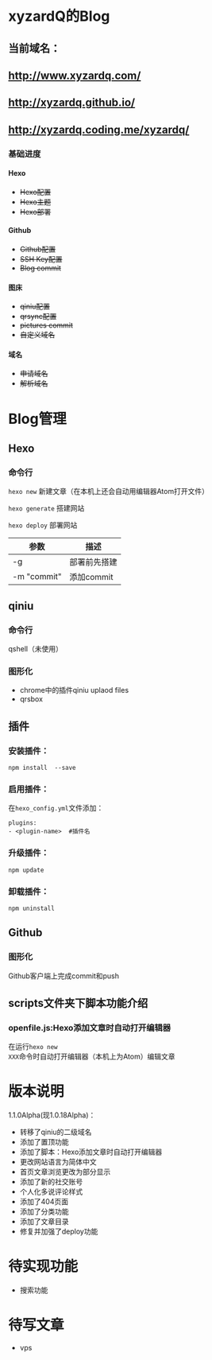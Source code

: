 # xyzardQ的Blog
## 当前域名：
## http://www.xyzardq.com/
## http://xyzardq.github.io/
## http://xyzardq.coding.me/xyzardq/

### 基础进度

#### Hexo
- ~~Hexo配置~~
- ~~Hexo主题~~
- ~~Hexo部署~~

#### Github
- ~~Github配置~~
- ~~SSH Key配置~~
- ~~Blog commit~~

#### 图床
- ~~qiniu配置~~
- ~~qrsync配置~~
- ~~pictures commit~~
- ~~自定义域名~~  

#### 域名
- ~~申请域名~~
- ~~解析域名~~



# Blog管理
## Hexo
### 命令行
<code>hexo new</code>	新建文章（在本机上还会自动用编辑器Atom打开文件）  

<code>hexo generate</code>	搭建网站

<code>hexo deploy</code>    部署网站  

参数 | 描述
----|------
-g | 部署前先搭建  
-m "commit" | 添加commit    

## qiniu

### 命令行
qshell（未使用）
### 图形化
- chrome中的插件qiniu uplaod files  
- qrsbox

## 插件

### 安装插件：

<code>npm install <plugin-name> --save</code>
### 启用插件：
在<code>hexo\_config.yml</code>文件添加：
```
plugins:
- <plugin-name>  #插件名
```
### 升级插件：

<code>npm update</code>
### 卸载插件：

<code>npm uninstall <plugin-name></code>

## Github
### 图形化
Github客户端上完成commit和push


## scripts文件夹下脚本功能介绍

### openfile.js:Hexo添加文章时自动打开编辑器
在运行<code>hexo new XXX</code>命令时自动打开编辑器（本机上为Atom）编辑文章


# 版本说明
1.1.0Alpha(现1.0.18Alpha)：

- 转移了qiniu的二级域名
- 添加了置顶功能
- 添加了脚本：Hexo添加文章时自动打开编辑器
- 更改网站语言为简体中文
- 首页文章浏览更改为部分显示
- 添加了新的社交账号
- 个人化多说评论样式
- 添加了404页面
- 添加了分类功能
- 添加了文章目录
- 修复并加强了deploy功能

# 待实现功能
- 搜索功能

# 待写文章
- vps
